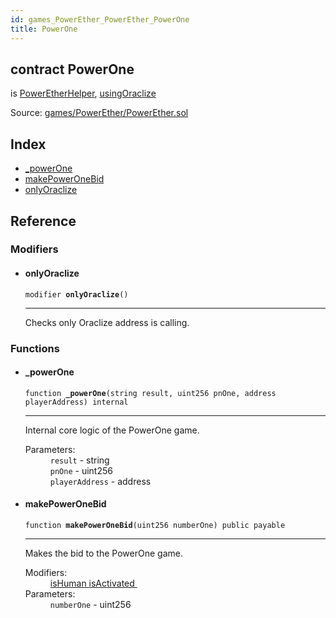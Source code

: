 ```yaml
---
id: games_PowerEther_PowerEther_PowerOne
title: PowerOne
---
```


<div class="contract-doc"><div class="contract"><h2 class="contract-header"><span class="contract-kind">contract</span> PowerOne</h2><p class="base-contracts"><span>is</span> <a href="games_PowerEther_PowerEther_PowerEtherHelper.html">PowerEtherHelper</a><span>, </span><a href="games_PowerEther_PowerEther_usingOraclize.html">usingOraclize</a></p><div class="source">Source: <a href="https://github.com/FriendlyUser/solidity-smart-contracts//blob/v0.2.0/contracts/games/PowerEther/PowerEther.sol" target="_blank">games/PowerEther/PowerEther.sol</a></div></div><div class="index"><h2>Index</h2><ul><li><a href="games_PowerEther_PowerEther_PowerOne.html#_powerOne">_powerOne</a></li><li><a href="games_PowerEther_PowerEther_PowerOne.html#makePowerOneBid">makePowerOneBid</a></li><li><a href="games_PowerEther_PowerEther_PowerOne.html#onlyOraclize">onlyOraclize</a></li></ul></div><div class="reference"><h2>Reference</h2><div class="modifiers"><h3>Modifiers</h3><ul><li><div class="item modifier"><span id="onlyOraclize" class="anchor-marker"></span><h4 class="name">onlyOraclize</h4><div class="body"><code class="signature">modifier <strong>onlyOraclize</strong><span>() </span></code><hr/><div class="description"><p>Checks only Oraclize address is calling.</p></div></div></div></li></ul></div><div class="functions"><h3>Functions</h3><ul><li><div class="item function"><span id="_powerOne" class="anchor-marker"></span><h4 class="name">_powerOne</h4><div class="body"><code class="signature">function <strong>_powerOne</strong><span>(string result, uint256 pnOne, address playerAddress) </span><span>internal </span></code><hr/><div class="description"><p>Internal core logic of the PowerOne game.</p></div><dl><dt><span class="label-parameters">Parameters:</span></dt><dd><div><code>result</code> - string</div><div><code>pnOne</code> - uint256</div><div><code>playerAddress</code> - address</div></dd></dl></div></div></li><li><div class="item function"><span id="makePowerOneBid" class="anchor-marker"></span><h4 class="name">makePowerOneBid</h4><div class="body"><code class="signature">function <strong>makePowerOneBid</strong><span>(uint256 numberOne) </span><span>public </span><span>payable </span></code><hr/><div class="description"><p>Makes the bid to the PowerOne game.</p></div><dl><dt><span class="label-modifiers">Modifiers:</span></dt><dd><a href="games_PowerEther_PowerEther_PowerEtherBase.html#isHuman">isHuman </a><a href="games_PowerEther_PowerEther_PowerEtherBase.html#isActivated">isActivated </a></dd><dt><span class="label-parameters">Parameters:</span></dt><dd><div><code>numberOne</code> - uint256</div></dd></dl></div></div></li></ul></div></div></div>
